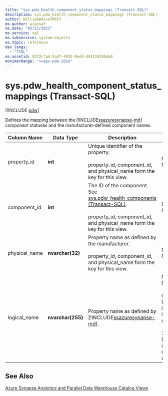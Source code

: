 ```yaml
---
title: "sys.pdw_health_component_status_mappings (Transact-SQL)"
description: sys.pdw_health_component_status_mappings (Transact-SQL)
author: WilliamDAssafMSFT
ms.author: wiassaf
ms.date: "05/12/2022"
ms.service: sql
ms.subservice: system-objects
ms.topic: reference
dev_langs:
  - "TSQL"
ms.assetid: 4272cfad-5ad7-493d-9edd-d9111619bda0
monikerRange: ">=aps-pdw-2016"
---
```

# sys.pdw_health_component_status_mappings (Transact-SQL)
[!INCLUDE [pdw](../../includes/applies-to-version/pdw.md)]

  Defines the mapping between the [!INCLUDE[ssazuresynapse-md](../../includes/ssazuresynapse-md.md)] component statuses and the manufacturer-defined component names.  
  
|Column Name|Data Type|Description|Range|  
|-----------------|---------------|-----------------|-----------|  
|property_id|**int**|Unique identifier of the property.<br /><br /> property_id, component_id, and physical_name form the key for this view.|NOT NULL|  
|component_id|**int**|The ID of the component. See [sys.pdw_health_components &#40;Transact-SQL&#41;](../../relational-databases/system-catalog-views/sys-pdw-health-components-transact-sql.md).<br /><br /> property_id, component_id, and physical_name form the key for this view.|NOT NULL|  
|physical_name|**nvarchar(32)**|Property name as defined by the manufacturer.<br /><br /> property_id, component_id, and physical_name form the key for this view.|NOT NULL|  
|logical_name|**nvarchar(255)**|Property name as defined by [!INCLUDE[ssazuresynapse-md](../../includes/ssazuresynapse-md.md)].|NOT NULL<br /><br /> 0 - Device instance is unique.<br /><br /> 1 - Device instance is not unique.|  
  
## See Also  
 [Azure Synapse Analytics and Parallel Data Warehouse Catalog Views](../../relational-databases/system-catalog-views/sql-data-warehouse-and-parallel-data-warehouse-catalog-views.md)  
  
  
